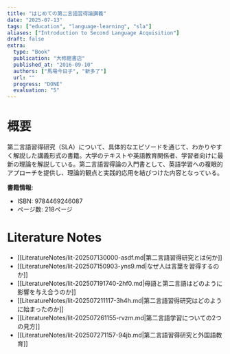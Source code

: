 ```yaml
---
title: "はじめての第二言語習得論講義"
date: "2025-07-13"
tags: ["education", "language-learning", "sla"]
aliases: ["Introduction to Second Language Acquisition"]
draft: false
extra:
  type: "Book"
  publication: "大修館書店"
  published_at: "2016-09-10"
  authors: ["馬場今日子", "新多了"]
  url: ""
  progress: "DONE"
  evaluation: "5"
---
```


# 概要

第二言語習得研究（SLA）について、具体的なエピソードを通じて、わかりやすく解説した講義形式の書籍。大学のテキストや英語教育関係者、学習者向けに最新の理論を解説している。第二言語習得論の入門書として、英語学習への複眼的アプローチを提供し、理論的観点と実践的応用を結びつけた内容となっている。

**書籍情報:**
- ISBN: 9784469246087
- ページ数: 218ページ

# Literature Notes

- [[LiteratureNotes/lit-202507130000-asdf.md|第二言語習得研究とは何か]]
- [[LiteratureNotes/lit-202507150903-yns9.md|なぜ人は言葉を習得するのか]]
- [[LiteratureNotes/lit-202507191740-2hf0.md|母語と第二言語はどのように影響を与え合うのか]]
- [[LiteratureNotes/lit-202507211117-3h4h.md|第二言語習得研究はどのように始まったのか]]
- [[LiteratureNotes/lit-202507261155-rvzm.md|第二言語学習についての2つの見方]]
- [[LiteratureNotes/lit-202507271157-94jb.md|第二言語習得研究と外国語教育]]
